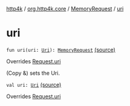[http4k](../../index.md) / [org.http4k.core](../index.md) / [MemoryRequest](index.md) / [uri](./uri.md)

# uri

`fun uri(uri: `[`Uri`](../-uri/index.md)`): `[`MemoryRequest`](index.md) [(source)](https://github.com/http4k/http4k/blob/master/http4k-core/src/main/kotlin/org/http4k/core/http.kt#L217)

Overrides [Request.uri](../-request/uri.md)

(Copy &amp;) sets the Uri.

`val uri: `[`Uri`](../-uri/index.md) [(source)](https://github.com/http4k/http4k/blob/master/http4k-core/src/main/kotlin/org/http4k/core/http.kt#L214)

Overrides [Request.uri](../-request/uri.md)


